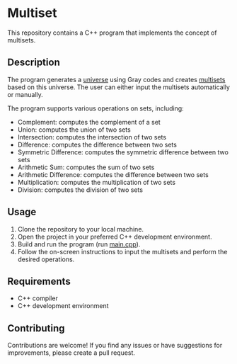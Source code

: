 # Multiset

This repository contains a C++ program that implements the concept of multisets. 

## Description

The program generates a [universe](https://github.com/StanleyStanMarsh/multiset/blob/main/Universe.h) using Gray codes and creates [multisets](https://github.com/StanleyStanMarsh/multiset/blob/main/Multiset.h) based on this universe. The user can either input the multisets automatically or manually. 

The program supports various operations on sets, including:
- Complement: computes the complement of a set
- Union: computes the union of two sets
- Intersection: computes the intersection of two sets
- Difference: computes the difference between two sets
- Symmetric Difference: computes the symmetric difference between two sets
- Arithmetic Sum: computes the sum of two sets
- Arithmetic Difference: computes the difference between two sets
- Multiplication: computes the multiplication of two sets
- Division: computes the division of two sets

## Usage

1. Clone the repository to your local machine.
2. Open the project in your preferred C++ development environment.
3. Build and run the program (run [main.cpp](https://github.com/StanleyStanMarsh/multiset/blob/main/main.cpp)).
4. Follow the on-screen instructions to input the multisets and perform the desired operations.

## Requirements

- C++ compiler
- C++ development environment

## Contributing

Contributions are welcome! If you find any issues or have suggestions for improvements, please create a pull request.

